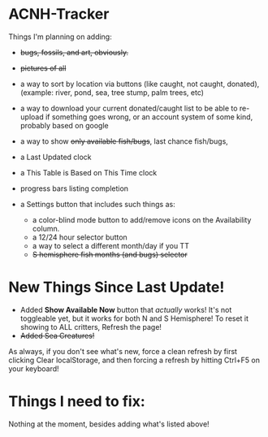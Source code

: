 # ACNH-Tracker

Things I'm planning on adding: 
- ~~bugs, fossils, and art, obviously.~~
- ~~pictures of all~~
- a way to sort by location via buttons (like caught, not caught, donated), (example: river, pond, sea, tree stump, palm trees, etc)
- a way to download your current donated/caught list to be able to re-upload if something goes wrong, or an account system of some kind, probably based on google
- a way to show ~~only available fish/bugs~~, last chance fish/bugs, 
- a Last Updated clock
- a This Table is Based on This Time clock
- progress bars listing completion

- a Settings button that includes such things as:
  - a color-blind mode button to add/remove icons on the Availability column.
  - a 12/24 hour selector button
  - a way to select a different month/day if you TT
  - ~~S hemisphere fish months (and bugs) selector~~

# New Things Since Last Update!

- Added **Show Available Now** button that *actually* works! It's not toggleable yet, but it works for both N and S Hemisphere! To reset it showing to ALL critters, Refresh the page!
- ~~Added Sea Creatures!~~
  
As always, if you don't see what's new, force a clean refresh by first clicking Clear localStorage, and then forcing a refresh by hitting Ctrl+F5 on your keyboard! 

# Things I need to fix: 

Nothing at the moment, besides adding what's listed above!
